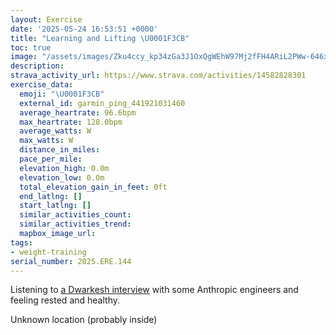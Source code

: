 ```yaml
---
layout: Exercise
date: '2025-05-24 16:53:51 +0000'
title: "Learning and Lifting \U0001F3CB️"
toc: true
image: "/assets/images/Zku4ccy_kp34zGa3J1OxQgWEhW97Mj2fFH4ARiL2PWw-646x2048.jpg.jpeg"
description:
strava_activity_url: https://www.strava.com/activities/14582828301
exercise_data:
  emoji: "\U0001F3CB️"
  external_id: garmin_ping_441921031460
  average_heartrate: 96.6bpm
  max_heartrate: 128.0bpm
  average_watts: W
  max_watts: W
  distance_in_miles:
  pace_per_mile:
  elevation_high: 0.0m
  elevation_low: 0.0m
  total_elevation_gain_in_feet: 0ft
  end_latlng: []
  start_latlng: []
  similar_activities_count:
  similar_activities_trend:
  mapbox_image_url:
tags:
- weight-training
serial_number: 2025.ERE.144
---
```

Listening to [a Dwarkesh interview](https://www.dwarkesh.com/p/sholto-trenton-2) with some Anthropic engineers and feeling rested and healthy.

Unknown location (probably inside)
